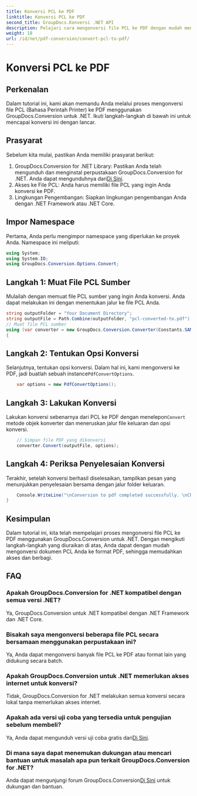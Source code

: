 ```yaml
---
title: Konversi PCL ke PDF
linktitle: Konversi PCL ke PDF
second_title: GroupDocs.Konversi .NET API
description: Pelajari cara mengonversi file PCL ke PDF dengan mudah menggunakan GroupDocs.Conversion untuk .NET. Ikuti panduan langkah demi langkah kami.
weight: 18
url: /id/net/pdf-conversion/convert-pcl-to-pdf/
---
```


# Konversi PCL ke PDF

## Perkenalan
Dalam tutorial ini, kami akan memandu Anda melalui proses mengonversi file PCL (Bahasa Perintah Printer) ke PDF menggunakan GroupDocs.Conversion untuk .NET. Ikuti langkah-langkah di bawah ini untuk mencapai konversi ini dengan lancar.
## Prasyarat
Sebelum kita mulai, pastikan Anda memiliki prasyarat berikut:
1. GroupDocs.Conversion for .NET Library: Pastikan Anda telah mengunduh dan menginstal perpustakaan GroupDocs.Conversion for .NET. Anda dapat mengunduhnya dari[Di Sini](https://releases.groupdocs.com/conversion/net/).
2. Akses ke File PCL: Anda harus memiliki file PCL yang ingin Anda konversi ke PDF.
3. Lingkungan Pengembangan: Siapkan lingkungan pengembangan Anda dengan .NET Framework atau .NET Core.

## Impor Namespace
Pertama, Anda perlu mengimpor namespace yang diperlukan ke proyek Anda. Namespace ini meliputi:
```csharp
using System;
using System.IO;
using GroupDocs.Conversion.Options.Convert;
```
## Langkah 1: Muat File PCL Sumber
Mulailah dengan memuat file PCL sumber yang ingin Anda konversi. Anda dapat melakukan ini dengan menentukan jalur ke file PCL Anda.
```csharp
string outputFolder = "Your Document Directory";
string outputFile = Path.Combine(outputFolder, "pcl-converted-to.pdf");
// Muat file PCL sumber
using (var converter = new GroupDocs.Conversion.Converter(Constants.SAMPLE_PCL))
{
```
## Langkah 2: Tentukan Opsi Konversi
 Selanjutnya, tentukan opsi konversi. Dalam hal ini, kami mengonversi ke PDF, jadi buatlah sebuah instance`PdfConvertOptions`.
```csharp
	var options = new PdfConvertOptions();
```
## Langkah 3: Lakukan Konversi
 Lakukan konversi sebenarnya dari PCL ke PDF dengan menelepon`Convert` metode objek konverter dan meneruskan jalur file keluaran dan opsi konversi.
```csharp
	// Simpan file PDF yang dikonversi
	converter.Convert(outputFile, options);
```
## Langkah 4: Periksa Penyelesaian Konversi
Terakhir, setelah konversi berhasil diselesaikan, tampilkan pesan yang menunjukkan penyelesaian bersama dengan jalur folder keluaran.
```csharp
	Console.WriteLine("\nConversion to pdf completed successfully. \nCheck output in {0}", outputFolder);
}
```

## Kesimpulan
Dalam tutorial ini, kita telah mempelajari proses mengonversi file PCL ke PDF menggunakan GroupDocs.Conversion untuk .NET. Dengan mengikuti langkah-langkah yang diuraikan di atas, Anda dapat dengan mudah mengonversi dokumen PCL Anda ke format PDF, sehingga memudahkan akses dan berbagi.
## FAQ
### Apakah GroupDocs.Conversion for .NET kompatibel dengan semua versi .NET?
Ya, GroupDocs.Conversion untuk .NET kompatibel dengan .NET Framework dan .NET Core.
### Bisakah saya mengonversi beberapa file PCL secara bersamaan menggunakan perpustakaan ini?
Ya, Anda dapat mengonversi banyak file PCL ke PDF atau format lain yang didukung secara batch.
### Apakah GroupDocs.Conversion untuk .NET memerlukan akses internet untuk konversi?
Tidak, GroupDocs.Conversion for .NET melakukan semua konversi secara lokal tanpa memerlukan akses internet.
### Apakah ada versi uji coba yang tersedia untuk pengujian sebelum membeli?
 Ya, Anda dapat mengunduh versi uji coba gratis dari[Di Sini](https://releases.groupdocs.com/).
### Di mana saya dapat menemukan dukungan atau mencari bantuan untuk masalah apa pun terkait GroupDocs.Conversion for .NET?
 Anda dapat mengunjungi forum GroupDocs.Conversion[Di Sini](https://forum.groupdocs.com/c/conversion/11) untuk dukungan dan bantuan.